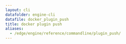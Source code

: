 ```yaml
---
layout: cli
datafolder: engine-cli
datafile: docker_plugin_push
title: docker plugin push
aliases:
  - /edge/engine/reference/commandline/plugin_push/
---
```

<!--
This page is automatically generated from Docker's source code. If you want to
suggest a change to the text that appears here, open a ticket or pull request
in the source repository on GitHub:

https://github.com/docker/cli
-->

